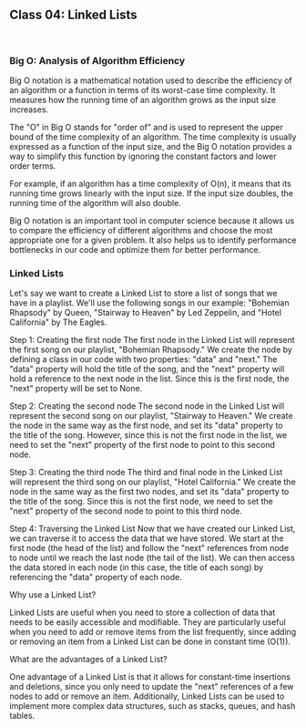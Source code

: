 ## Class 04: Linked Lists

</br>

### **Big O: Analysis of Algorithm Efficiency**

Big O notation is a mathematical notation used to describe the efficiency of an algorithm or a function in terms of its worst-case time complexity. It measures how the running time of an algorithm grows as the input size increases.

The "O" in Big O stands for "order of" and is used to represent the upper bound of the time complexity of an algorithm. The time complexity is usually expressed as a function of the input size, and the Big O notation provides a way to simplify this function by ignoring the constant factors and lower order terms.

For example, if an algorithm has a time complexity of O(n), it means that its running time grows linearly with the input size. If the input size doubles, the running time of the algorithm will also double.

Big O notation is an important tool in computer science because it allows us to compare the efficiency of different algorithms and choose the most appropriate one for a given problem. It also helps us to identify performance bottlenecks in our code and optimize them for better performance.

### **Linked Lists**

Let's say we want to create a Linked List to store a list of songs that we have in a playlist. We'll use the following songs in our example: "Bohemian Rhapsody" by Queen, "Stairway to Heaven" by Led Zeppelin, and "Hotel California" by The Eagles.

Step 1: Creating the first node
The first node in the Linked List will represent the first song on our playlist, "Bohemian Rhapsody." We create the node by defining a class in our code with two properties: "data" and "next." The "data" property will hold the title of the song, and the "next" property will hold a reference to the next node in the list. Since this is the first node, the "next" property will be set to None.

Step 2: Creating the second node
The second node in the Linked List will represent the second song on our playlist, "Stairway to Heaven." We create the node in the same way as the first node, and set its "data" property to the title of the song. However, since this is not the first node in the list, we need to set the "next" property of the first node to point to this second node.

Step 3: Creating the third node
The third and final node in the Linked List will represent the third song on our playlist, "Hotel California." We create the node in the same way as the first two nodes, and set its "data" property to the title of the song. Since this is not the first node, we need to set the "next" property of the second node to point to this third node.

Step 4: Traversing the Linked List
Now that we have created our Linked List, we can traverse it to access the data that we have stored. We start at the first node (the head of the list) and follow the "next" references from node to node until we reach the last node (the tail of the list). We can then access the data stored in each node (in this case, the title of each song) by referencing the "data" property of each node.

Why use a Linked List?

Linked Lists are useful when you need to store a collection of data that needs to be easily accessible and modifiable. They are particularly useful when you need to add or remove items from the list frequently, since adding or removing an item from a Linked List can be done in constant time (O(1)).

What are the advantages of a Linked List?

One advantage of a Linked List is that it allows for constant-time insertions and deletions, since you only need to update the "next" references of a few nodes to add or remove an item. Additionally, Linked Lists can be used to implement more complex data structures, such as stacks, queues, and hash tables.
